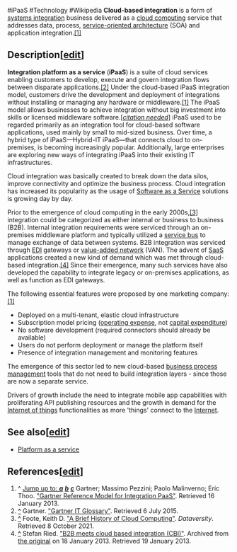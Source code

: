 #iPaaS
#Technology #Wikipedia
**Cloud-based integration** is a form of [systems integration](https://en.wikipedia.org/wiki/Systems_integration "Systems integration") business delivered as a [cloud computing](https://en.wikipedia.org/wiki/Cloud_computing "Cloud computing") service that addresses data, process, [service-oriented architecture](https://en.wikipedia.org/wiki/Service-oriented_architecture "Service-oriented architecture") (SOA) and application integration.[\[1\]](https://en.wikipedia.org/wiki/Cloud-based_integration#cite_note-GartnerReferenceModel-1)

## Description\[[edit](https://en.wikipedia.org/w/index.php?title=Cloud-based_integration&action=edit&section=1 "Edit section: Description")\]

**Integration platform as a service** (**iPaaS**) is a suite of cloud services enabling customers to develop, execute and govern integration flows between disparate applications.[\[2\]](https://en.wikipedia.org/wiki/Cloud-based_integration#cite_note-GartnerGlossary-2) Under the cloud-based iPaaS integration model, customers drive the development and deployment of integrations without installing or managing any hardware or middleware.[\[1\]](https://en.wikipedia.org/wiki/Cloud-based_integration#cite_note-GartnerReferenceModel-1) The iPaaS model allows businesses to achieve integration without big investment into skills or licensed middleware software.\[_[citation needed](https://en.wikipedia.org/wiki/Wikipedia:Citation_needed "Wikipedia:Citation needed")_\] iPaaS used to be regarded primarily as an integration tool for cloud-based software applications, used mainly by small to mid-sized business. Over time, a hybrid type of iPaaS—Hybrid-IT iPaaS—that connects cloud to on-premises, is becoming increasingly popular. Additionally, large enterprises are exploring new ways of integrating iPaaS into their existing IT infrastructures.

Cloud integration was basically created to break down the data silos, improve connectivity and optimize the business process. Cloud integration has increased its popularity as the usage of [Software as a Service](https://en.wikipedia.org/wiki/Software_as_a_Service "Software as a Service") solutions is growing day by day.

Prior to the emergence of cloud computing in the early 2000s,[\[3\]](https://en.wikipedia.org/wiki/Cloud-based_integration#cite_note-3) integration could be categorized as either internal or business to business (B2B). Internal integration requirements were serviced through an on-premises middleware platform and typically utilized a [service bus](https://en.wikipedia.org/wiki/Enterprise_service_bus "Enterprise service bus") to manage exchange of data between systems. B2B integration was serviced through [EDI](https://en.wikipedia.org/wiki/Electronic_data_interchange "Electronic data interchange") gateways or [value-added network](https://en.wikipedia.org/wiki/Value-added_network "Value-added network") (VAN). The advent of [SaaS](https://en.wikipedia.org/wiki/SaaS "SaaS") applications created a new kind of demand which was met through cloud-based integration.[\[4\]](https://en.wikipedia.org/wiki/Cloud-based_integration#cite_note-4) Since their emergence, many such services have also developed the capability to integrate legacy or on-premises applications, as well as function as EDI gateways.

The following essential features were proposed by one marketing company:[\[1\]](https://en.wikipedia.org/wiki/Cloud-based_integration#cite_note-GartnerReferenceModel-1)

-   Deployed on a multi-tenant, elastic cloud infrastructure
-   Subscription model pricing ([operating expense](https://en.wikipedia.org/wiki/Operating_expense "Operating expense"), not [capital expenditure](https://en.wikipedia.org/wiki/Capital_expenditure "Capital expenditure"))
-   No software development (required connectors should already be available)
-   Users do not perform deployment or manage the platform itself
-   Presence of integration management and monitoring features

The emergence of this sector led to new cloud-based [business process management](https://en.wikipedia.org/wiki/Business_process_management "Business process management") tools that do not need to build integration layers - since those are now a separate service.

Drivers of growth include the need to integrate mobile app capabilities with proliferating API publishing resources and the growth in demand for the [Internet of things](https://en.wikipedia.org/wiki/Internet_of_things "Internet of things") functionalities as more 'things' connect to the [Internet](https://en.wikipedia.org/wiki/Internet "Internet").

## See also\[[edit](https://en.wikipedia.org/w/index.php?title=Cloud-based_integration&action=edit&section=2 "Edit section: See also")\]

-   [Platform as a service](https://en.wikipedia.org/wiki/Platform_as_a_service "Platform as a service")

## References\[[edit](https://en.wikipedia.org/w/index.php?title=Cloud-based_integration&action=edit&section=3 "Edit section: References")\]

1.  ^ [Jump up to: _**a**_](https://en.wikipedia.org/wiki/Cloud-based_integration#cite_ref-GartnerReferenceModel_1-0) [_**b**_](https://en.wikipedia.org/wiki/Cloud-based_integration#cite_ref-GartnerReferenceModel_1-1) [_**c**_](https://en.wikipedia.org/wiki/Cloud-based_integration#cite_ref-GartnerReferenceModel_1-2) Gartner; Massimo Pezzini; Paolo Malinverno; Eric Thoo. ["Gartner Reference Model for Integration PaaS"](http://www.gartner.com/id=1729256). Retrieved 16 January 2013.
2.  **[^](https://en.wikipedia.org/wiki/Cloud-based_integration#cite_ref-GartnerGlossary_2-0 "Jump up")** Gartner. ["Gartner IT Glossary"](http://www.gartner.com/it-glossary/information-platform-as-a-service-ipaas). Retrieved 6 July 2015.
3.  **[^](https://en.wikipedia.org/wiki/Cloud-based_integration#cite_ref-3 "Jump up")** Foote, Keith D. ["A Brief History of Cloud Computing"](https://www.dataversity.net/brief-history-cloud-computing/). _Dataversity_. Retrieved 8 October 2021.
4.  **[^](https://en.wikipedia.org/wiki/Cloud-based_integration#cite_ref-4 "Jump up")** Stefan Ried. ["B2B meets cloud based integration (CBI)"](https://web.archive.org/web/20130118082416/http://blogs.forrester.com/stefan_ried/12-07-23-b2b_meets_cloud_based_integration_cbi). Archived from [the original](http://blogs.forrester.com/stefan_ried/12-07-23-b2b_meets_cloud_based_integration_cbi) on 18 January 2013. Retrieved 19 January 2013.